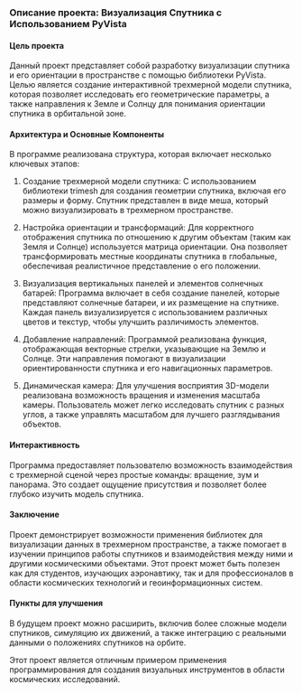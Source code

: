 ### Описание проекта: Визуализация Спутника с Использованием PyVista

#### Цель проекта
Данный проект представляет собой разработку визуализации спутника и его ориентации в пространстве с помощью библиотеки PyVista. Целью является создание интерактивной трехмерной модели спутника, которая позволяет исследовать его геометрические параметры, а также направления к Земле и Солнцу для понимания ориентации спутника в орбитальной зоне.

#### Архитектура и Основные Компоненты
В программе реализована структура, которая включает несколько ключевых этапов:

1. Создание трехмерной модели спутника: С использованием библиотеки trimesh для создания геометрии спутника, включая его размеры и форму. Спутник представлен в виде меша, который можно визуализировать в трехмерном пространстве.

2. Настройка ориентации и трансформаций: Для корректного отображения спутника по отношению к другим объектам (таким как Земля и Солнце) используется матрица ориентации. Она позволяет трансформировать местные координаты спутника в глобальные, обеспечивая реалистичное представление о его положении.

3. Визуализация вертикальных панелей и элементов солнечных батарей: Программа включает в себя создание панелей, которые представляют солнечные батареи, и их размещение на спутнике. Каждая панель визуализируется с использованием различных цветов и текстур, чтобы улучшить различимость элементов.

4. Добавление направлений: Программой реализована функция, отображающая векторные стрелки, указывающие на Землю и Солнце. Эти направления помогают в визуализации ориентированности спутника и его навигационных параметров.

5. Динамическая камера: Для улучшения восприятия 3D-модели реализована возможность вращения и изменения масштаба камеры. Пользователь может легко исследовать спутник с разных углов, а также управлять масштабом для лучшего разглядывания объектов.

#### Интерактивность
Программа предоставляет пользователю возможность взаимодействия с трехмерной сценой через простые команды: вращение, зум и панорама. Это создает ощущение присутствия и позволяет более глубоко изучить модель спутника.

#### Заключение
Проект демонстрирует возможности применения библиотек для визуализации данных в трехмерном пространстве, а также помогает в изучении принципов работы спутников и взаимодействия между ними и другими космическими объектами. Этот проект может быть полезен как для студентов, изучающих аэронавтику, так и для профессионалов в области космических технологий и геоинформационных систем.

#### Пункты для улучшения
В будущем проект можно расширить, включив более сложные модели спутников, симуляцию их движений, а также интеграцию с реальными данными о положениях спутников на орбите.

Этот проект является отличным примером применения программирования для создания визуальных инструментов в области космических исследований.
